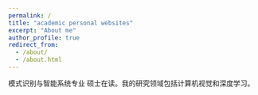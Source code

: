 ```yaml
---
permalink: /
title: "academic personal websites"
excerpt: "About me"
author_profile: true
redirect_from: 
  - /about/
  - /about.html
---
```


模式识别与智能系统专业 硕士在读。我的研究领域包括计算机视觉和深度学习。



## 



